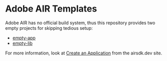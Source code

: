 # Adobe AIR Templates

Adobe AIR has no official build system, thus this repository provides two empty projects for skipping tedious setup:

- [empty-app](./empty-app)
- [empty-lib](./empty-lib)

For more information, look at [Create an Application](https://airsdk.dev/docs/basics/create-an-app) from the airsdk.dev site.